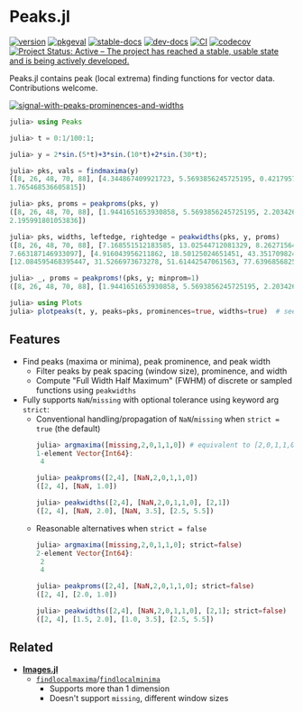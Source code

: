 # Peaks.jl

[![version](https://juliahub.com/docs/Peaks/version.svg)](https://juliahub.com/ui/Packages/Peaks/3TWUM)
[![pkgeval](https://juliahub.com/docs/Peaks/pkgeval.svg)](https://juliahub.com/ui/Packages/Peaks/3TWUM)
[![stable-docs](https://img.shields.io/badge/docs-stable-blue.svg)](https://halleysfifthinc.github.io/Peaks.jl/stable)
[![dev-docs](https://img.shields.io/badge/docs-dev-blue.svg)](https://halleysfifthinc.github.io/Peaks.jl/dev)
[![CI](https://github.com/halleysfifthinc/Peaks.jl/actions/workflows/CI.yml/badge.svg)](https://github.com/halleysfifthinc/Peaks.jl/actions/workflows/CI.yml)
[![codecov](https://codecov.io/gh/halleysfifthinc/Peaks.jl/branch/master/graph/badge.svg)](https://codecov.io/gh/halleysfifthinc/Peaks.jl)
[![Project Status: Active – The project has reached a stable, usable state and is being actively developed.](https://www.repostatus.org/badges/latest/active.svg)](https://www.repostatus.org/#active)

Peaks.jl contains peak (local extrema) finding functions for vector data. Contributions welcome.

[![signal-with-peaks-prominences-and-widths](docs/src/assets/images/maxima_prom_width.png)](#)

```julia
julia> using Peaks

julia> t = 0:1/100:1;

julia> y = 2*sin.(5*t)+3*sin.(10*t)+2*sin.(30*t);

julia> pks, vals = findmaxima(y)
([8, 26, 48, 70, 88], [4.344867409921723, 5.5693856245725195, 0.42179571038522123, 3.050541716751975,
1.765468536605815])

julia> pks, proms = peakproms(pks, y)
([8, 26, 48, 70, 88], [1.9441651653930858, 5.5693856245725195, 2.203426259167901, 6.0957723300230855,
2.195991801053836])

julia> pks, widths, leftedge, rightedge = peakwidths(pks, y, proms)
([8, 26, 48, 70, 88], [7.168551512183585, 13.02544712081329, 8.262715646139178, 13.80559202119737,
7.663187146933097], [4.916043956211862, 18.50125024651451, 43.35170982447645, 63.83409366134414, 84.28425741824285],
[12.084595468395447, 31.5266973673278, 51.61442547061563, 77.63968568254151, 91.94744456517594])

julia> _, proms = peakproms!(pks, y; minprom=1)
([8, 26, 48, 70, 88], [1.9441651653930858, 5.5693856245725195, 2.203426259167901, 6.0957723300230855, 2.195991801053836])

julia> using Plots
julia> plotpeaks(t, y, peaks=pks, prominences=true, widths=true)  # see above plot for result
```

## Features

- Find peaks (maxima or minima), peak prominence, and peak width
    - Filter peaks by peak spacing (window size), prominence, and width
    - Compute "Full Width Half Maximum" (FWHM) of discrete or sampled functions using `peakwidths`
- Fully supports `NaN`/`missing` with optional tolerance using keyword arg `strict`:
    - Conventional handling/propagation of `NaN`/`missing` when `strict = true` (the default)
      ```julia
      julia> argmaxima([missing,2,0,1,1,0]) # equivalent to [2,0,1,1,0]
      1-element Vector{Int64}:
       4

      julia> peakproms([2,4], [NaN,2,0,1,1,0])
      ([2, 4], [NaN, 1.0])

      julia> peakwidths([2,4], [NaN,2,0,1,1,0], [2,1])
      ([2, 4], [NaN, 2.0], [NaN, 3.5], [2.5, 5.5])
      ```
    - Reasonable alternatives when `strict = false`
      ```julia
      julia> argmaxima([missing,2,0,1,1,0]; strict=false)
      2-element Vector{Int64}:
       2
       4

      julia> peakproms([2,4], [NaN,2,0,1,1,0]; strict=false)
      ([2, 4], [2.0, 1.0])

      julia> peakwidths([2,4], [NaN,2,0,1,1,0], [2,1]; strict=false)
      ([2, 4], [1.5, 2.0], [1.0, 3.5], [2.5, 5.5])
      ```

## Related

- [**Images.jl**](https://github.com/JuliaImages/Images.jl)
  - [`findlocalmaxima`](https://juliaimages.org/stable/function_reference/#Images.findlocalmaxima)/[`findlocalminima`](https://juliaimages.org/stable/function_reference/#Images.findlocalminima)
    - Supports more than 1 dimension
    - Doesn't support `missing`, different window sizes
